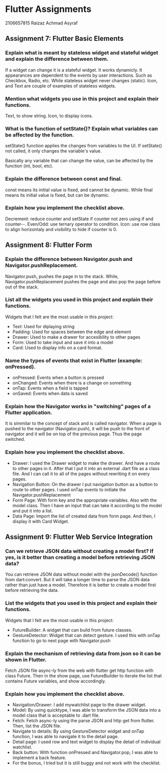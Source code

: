 # Flutter Assignments
2106657815 Raizaz Achmad Asyraf

## Assignment 7: Flutter Basic Elements

### Explain what is meant by stateless widget and stateful widget and explain the difference between them.
If a widget can change it is a stateful widget. It works dynamicly. It appearances are dependent to the events by user interactions. Such as Checkbox, Radio, etc. While stateless widget never changes (static). Icon, and Text are couple of examples of stateless widgets.

### Mention what widgets you use in this project and explain their functions.
Text, to show string. Icon, to display icons. 

### What is the function of setState()? Explain what variables can be affected by the function.
setState() function applies the changes from variables to the UI. If setState() not called, it only changes the variable's value.

Basically any variable that can change the value, can be affected by the function (int, bool, etc).

### Explain the difference between const and final.
const means its initial value is fixed, and cannot be dynamic. While final means its initial value is fixed, but can be dynamic.

### Explain how you implement the checklist above.
Decrement: reduce counter and setState if counter not zero using if and counter--.
Even/Odd: use ternary operator to condition.
Icon: use row class to align horizontaly and visibility to hide if counter is 0.

## Assignment 8: Flutter Form

### Explain the difference between Navigator.push and Navigator.pushReplacement.
Navigator.push, pushes the page in to the stack. While, Navigator.pushReplacement pushes the page and also pop the page before out of the stack.

### List all the widgets you used in this project and explain their functions.
Widgets that I felt are the most usable in this project:
- Text: Used for diplaying string
- Padding: Used for spaces between the edge and element
- Drawer: Used to make a drawer for accesibility to other pages
- Form: Used to take input and save it into a model
- Card: Used to display info on a card format.

### Name the types of events that exist in Flutter (example: onPressed).
- onPressed: Events when a button is pressed
- onChanged: Events when there is a change on something
- onTap: Events when a field is tapped
- onSaved: Events when data is saved

### Explain how the Navigator works in "switching" pages of a Flutter application.
It is simmilar to the concept of stack and is called navigator. When a page is pushed to the navigator (Navigator.push), it will be push to the front of navigator and it will be on top of the previous page. Thus the page switched.

### Explain how you implement the checklist above.
- Drawer: I used the Drawer widget to make the drawer. And have a route to other pages in it. After that I put it into an external .dart file as a class file. And I can call it to all of the pages without rewriting it on every pages.
- Navigation Button: On the drawer I put navigation button as a button to route to other pages. I used onTap events to initiate the Navigator.pushReplacement
- Form Page: With form key and the appropriate variables. Also with the model class. Then I have an input that can take it according to the model and put it into a list.
- Data Page: Import the list of created data from form page. And then, I display it with Card Widget.

## Assignment 9: Flutter Web Service Integration

### Can we retrieve JSON data without creating a model first? If yes, is it better than creating a model before retrieving JSON data?
You can retrieve JSON data without model with the jsonDecode() function from dart:convert. But it will take a longer time to parse the JSON data rather than just have a model. Therefore it is better to create a model first before retrieving the data.

### List the widgets that you used in this project and explain their functions.
Widgets that I felt are the most usable in this project:
- FutureBuilder: A widget that can build from future classes.
- GestureDetector: Widget that can detect gesture. I used this with onTap function to go to next page with Navigator.push

###  Explain the mechanism of retrieving data from json so it can be shown in Flutter.
Fetch JSON file async-ly from the web with flutter get http function with class Future. Then in the show page, use FutureBuilder to iterate the list that contains Future variables, and show accordingly. 

### Explain how you implement the checklist above.
- Navigation/Drawer: I add mywatchlist page to the drawer widget.
- Model: By using quicktype, I was able to transform the JSON data into a model class that is acceptable to .dart file.
- Fetch: Fetch async-ly using the parse JSON and http get from flutter. Then, list the JSON file.
- Navigate to details: By using GestureDetector widget and onTap function, I was able to navigate it to the detail page.
- Detail page: I used row and text widget to display the detail of individual watchlist.
- Back button: With function onPressed and Navigator.pop, I was able to implement a back feature.
- For the bonus, I tried but it is still buggy and not work with the checklist.
